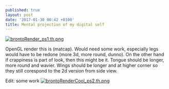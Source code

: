 ```yaml
---
published: true
layout: post
date: '2017-01-30 00:42 +0100'
title: Mental projection of my digital self
---
```

[![brontoRender_ps1.th.png](https://cdn.scrot.moe/images/2017/01/30/brontoRender_ps1.th.png)](https://cdn.scrot.moe/images/2017/01/30/brontoRender_ps1.png)

OpenGL render this is (matcap). Would need some work, especially legs would have to be redone (more 3d, more round, dunno). On the other hand if crappiness is part of look, then this might be it. Tongue should be longer, more round and wavier. Wings should be longer and at higher corner so they still corespond to the 2d version from side view.

Edit: some work
[![brontoRenderCool_ps2.th.png](https://cdn.scrot.moe/images/2017/02/01/brontoRenderCool_ps2.th.png)](https://cdn.scrot.moe/images/2017/02/01/brontoRenderCool_ps2.png)
